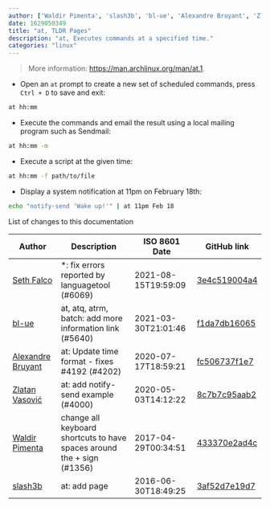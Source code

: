```yaml
---
author: ['Waldir Pimenta', 'slash3b', 'bl-ue', 'Alexandre Bruyant', 'Zlatan Vasović', 'Seth Falco']
date: 1629050349
title: "at, TLDR Pages"
description: "at, Executes commands at a specified time."
categories: "linux"
---
```

> More information: <https://man.archlinux.org/man/at.1>.

- Open an `at` prompt to create a new set of scheduled commands, press `Ctrl + D` to save and exit:

```bash
at hh:mm
```

- Execute the commands and email the result using a local mailing program such as Sendmail:

```bash
at hh:mm -m
```

- Execute a script at the given time:

```bash
at hh:mm -f path/to/file
```

- Display a system notification at 11pm on February 18th:

```bash
echo "notify-send 'Wake up!'" | at 11pm Feb 18
```
List of changes to this documentation


Author | Description | ISO 8601 Date | GitHub link
------|-----|-----|-----
[Seth Falco](mailto:seth@falco.fun) | *: fix errors reported by languagetool (#6069) | 2021-08-15T19:59:09 | [3e4c519004a4](https://github.com/tldr-pages/tldr/commit/3e4c519004a471c861cdc609fd7239ee3355671c)
[bl-ue](mailto:54780737+bl-ue@users.noreply.github.com) | at, atq, atrm, batch: add more information link (#5640) | 2021-03-30T21:01:46 | [f1da7db16065](https://github.com/tldr-pages/tldr/commit/f1da7db160655446057cf641b5339d2e9273bb7a)
[Alexandre Bruyant](mailto:alexandre.bruyant@gmail.com) | at: Update time format - fixes #4192 (#4202) | 2020-07-17T18:59:21 | [fc506737f1e7](https://github.com/tldr-pages/tldr/commit/fc506737f1e7e1acd969c530d01c67568bbbd420)
[Zlatan Vasović](mailto:zlatanvasovic@gmail.com) | at: add notify-send example (#4000) | 2020-05-03T14:12:22 | [8c7b7c95aab2](https://github.com/tldr-pages/tldr/commit/8c7b7c95aab22539419dd68d251b62f5704a8d7a)
[Waldir Pimenta](mailto:waldyrious@gmail.com) | change all keyboard shortcuts to have spaces around the + sign (#1356) | 2017-04-29T00:34:51 | [433370e2ad4c](https://github.com/tldr-pages/tldr/commit/433370e2ad4c946240af47231397315eb803695f)
[slash3b](mailto:slash3b@gmail.com) | at: add page | 2016-06-30T18:49:25 | [3af52d7e19d7](https://github.com/tldr-pages/tldr/commit/3af52d7e19d78c2d8487dced83b4820f0688cd06)

